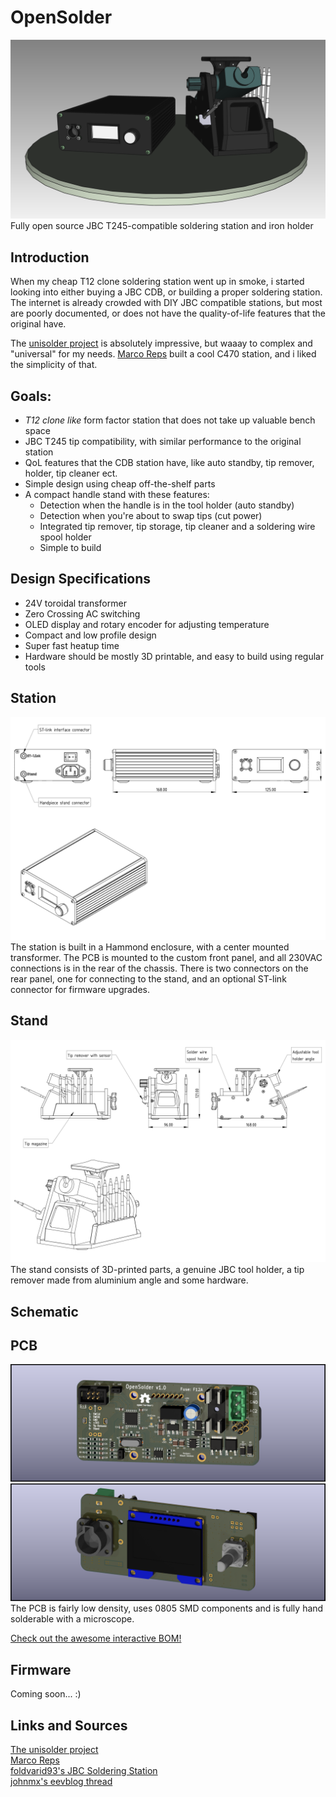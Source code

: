 # OpenSolder
![](/Hardware/Images/Front.png)  
Fully open source JBC T245-compatible soldering station and iron holder

## Introduction
When my cheap T12 clone soldering station went up in smoke, i started looking into either buying a JBC CDB, or building a proper soldering station. The internet is already crowded with DIY JBC compatible stations, but most are poorly documented, or does not have the quality-of-life features that the original have.

The [unisolder project](https://github.com/sparkybg/UniSolder-5.2) is absolutely impressive, but waaay to complex and "universal" for my needs. [Marco Reps](https://youtu.be/GYIiOkr6x9o) built a cool C470 station, and i liked the simplicity of that.

## Goals:
- _T12 clone like_ form factor station that does not take up valuable bench space
- JBC T245 tip compatibility, with similar performance to the original station
- QoL features that the CDB station have, like auto standby, tip remover, holder, tip cleaner ect.
- Simple design using cheap off-the-shelf parts
- A compact handle stand with these features:
	- Detection when the handle is in the tool holder (auto standby)
	- Detection when you're about to swap tips (cut power)
	- Integrated tip remover, tip storage, tip cleaner and a soldering wire spool holder
	- Simple to build

## Design Specifications
- 24V toroidal transformer
- Zero Crossing AC switching
- OLED display and rotary encoder for adjusting temperature
- Compact and low profile design
- Super fast heatup time
- Hardware should be mostly 3D printable, and easy to build using regular tools

## Station
![](/Hardware/Images/Station_1.png)  
The station is built in a Hammond enclosure, with a center mounted transformer. The PCB is mounted to the custom front panel, and all 230VAC connections is in the rear of the chassis.
There is two connectors on the rear panel, one for connecting to the stand, and an optional ST-link connector for firmware upgrades.

## Stand
![](/Hardware/Images/Stand_1.png)  
The stand consists of 3D-printed parts, a genuine JBC tool holder, a tip remover made from aluminium angle and some hardware. 

## Schematic

## PCB
![](/Electronics/Images/PCB_Front.png)  
![](/Electronics/Images/PCB_Rear.png)  
The PCB is fairly low density, uses 0805 SMD components and is fully hand solderable with a microscope.

[Check out the awesome interactive BOM!](http://htmlpreview.github.io/?https://github.com/howie-j/OpenSolder/blob/main/Electronics/BOM/Interactive_BOM.html)


## Firmware
Coming soon... :)

## Links and Sources

[The unisolder project](https://github.com/sparkybg/UniSolder-5.2)  
[Marco Reps](https://youtu.be/GYIiOkr6x9o)  
[foldvarid93's JBC Soldering Station](https://github.com/foldvarid93/JBC_SolderingStation)  
[johnmx's eevblog thread](https://eevblog.com/forum/testgear/jbc-soldering-station-cd-2bc-complete-schematic-analysis/)  
